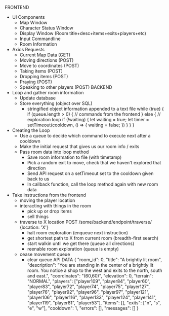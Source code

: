 FRONTEND
- UI Components
  - Map Window
  - Character Status Window
  - Display Window (Room title+desc+items+exits+players+etc)
  - Input Commandline
  - Room Information
- Axios Requests
  - Current Map Data (GET)
  - Moving directions (POST)
  - Move to coordinates (POST)
  - Taking items (POST)
  - Dropping items (POST)
  - Praying (POST)
  - Speaking to other players (POST)
BACKEND
- Loop and gather room information
  - Update database
  - Store everything (object over SQL)
    - stringified object information appended to a text file
while (true) {
  if (queue.length > 0) {
    // commands from the frontend
  } else {
    // exploration loop
    if (!waiting) {
      let waiting = true;
      let timer = setTimeout(cooldown, () => {
        waiting = false;
      })
    }
  }
}
- Creating the Loop
  - Use a queue to decide which command to execute next after a cooldown
  - Make the initial request that gives us our room info / exits
  - Pass room data into loop method
    - Save room information to file (with timetamp)
    - Pick a random exit to move, check that we haven't explored that direction
    - Send API request on a setTimeout set to the cooldown given back to us
    - In callback function, call the loop method again with new room data
- Take instructions from the frontend
  - moving the player location
  - interacting with things in the room
    - pick up or drop items
    - sell things
  - traverse to X location  POST /some/backend/endpoint/traverse/ {location: 'X'}
    - halt room exploration (enqueue next instruction)
    - get shortest path to X from current room (breadth-first search)
    - start walkin until we get there (queue all directions)
    - reenable room exploration (queue is empty)
  - cease movement queue
    - clear queue
API DATA
{
  "room_id": 0,
  "title": "A brightly lit room",
  "description": "You are standing in the center of a brightly lit room. You notice a shop to the west and exits to the north, south and east.",
  "coordinates": "(60,60)",
  "elevation": 0,
  "terrain": "NORMAL",
  "players": ["player109", "player84", "player60", "player83", "player72", "player74", "player75", "player127", "player76", "player92", "player96", "player97", "player121", "player106", "player116", "player133", "player124", "player141", "player119", "player81", "player53"],
  "items": [],
  "exits": ["n", "s", "e", "w"],
  "cooldown": 1,
  "errors": [],
  "messages": []
}
